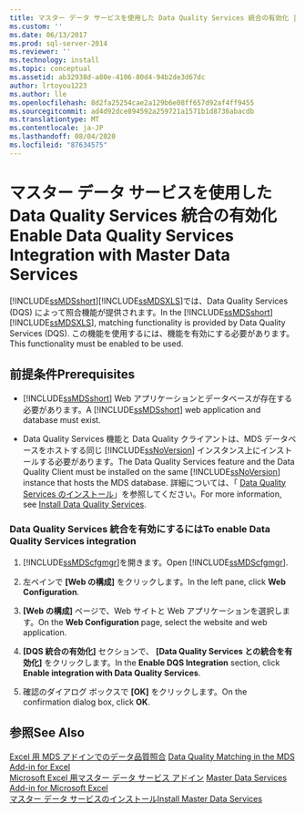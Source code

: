 ```yaml
---
title: マスター データ サービスを使用した Data Quality Services 統合の有効化 | Microsoft Docs
ms.custom: ''
ms.date: 06/13/2017
ms.prod: sql-server-2014
ms.reviewer: ''
ms.technology: install
ms.topic: conceptual
ms.assetid: ab32938d-a80e-4106-80d4-94b2de3d67dc
author: lrtoyou1223
ms.author: lle
ms.openlocfilehash: 8d2fa25254cae2a129b6e08ff657d92af4ff9455
ms.sourcegitcommit: ad4d92dce894592a259721a1571b1d8736abacdb
ms.translationtype: MT
ms.contentlocale: ja-JP
ms.lasthandoff: 08/04/2020
ms.locfileid: "87634575"
---
```

# <a name="enable-data-quality-services-integration-with-master-data-services"></a><span data-ttu-id="022bf-102">マスター データ サービスを使用した Data Quality Services 統合の有効化</span><span class="sxs-lookup"><span data-stu-id="022bf-102">Enable Data Quality Services Integration with Master Data Services</span></span>
  <span data-ttu-id="022bf-103">[!INCLUDE[ssMDSshort](../../includes/ssmdsshort-md.md)][!INCLUDE[ssMDSXLS](../../includes/ssmdsxls-md.md)]では、Data Quality Services (DQS) によって照合機能が提供されます。</span><span class="sxs-lookup"><span data-stu-id="022bf-103">In the [!INCLUDE[ssMDSshort](../../includes/ssmdsshort-md.md)][!INCLUDE[ssMDSXLS](../../includes/ssmdsxls-md.md)], matching functionality is provided by Data Quality Services (DQS).</span></span> <span data-ttu-id="022bf-104">この機能を使用するには、機能を有効にする必要があります。</span><span class="sxs-lookup"><span data-stu-id="022bf-104">This functionality must be enabled to be used.</span></span>  
  
## <a name="prerequisites"></a><span data-ttu-id="022bf-105">前提条件</span><span class="sxs-lookup"><span data-stu-id="022bf-105">Prerequisites</span></span>  
  
-   <span data-ttu-id="022bf-106">[!INCLUDE[ssMDSshort](../../includes/ssmdsshort-md.md)] Web アプリケーションとデータベースが存在する必要があります。</span><span class="sxs-lookup"><span data-stu-id="022bf-106">A [!INCLUDE[ssMDSshort](../../includes/ssmdsshort-md.md)] web application and database must exist.</span></span>  
  
-   <span data-ttu-id="022bf-107">Data Quality Services 機能と Data Quality クライアントは、MDS データベースをホストする同じ [!INCLUDE[ssNoVersion](../../includes/ssnoversion-md.md)] インスタンス上にインストールする必要があります。</span><span class="sxs-lookup"><span data-stu-id="022bf-107">The Data Quality Services feature and the Data Quality Client must be installed on the same [!INCLUDE[ssNoVersion](../../includes/ssnoversion-md.md)] instance that hosts the MDS database.</span></span> <span data-ttu-id="022bf-108">詳細については、「 [Data Quality Services のインストール](../../data-quality-services/install-windows/install-data-quality-services.md)」を参照してください。</span><span class="sxs-lookup"><span data-stu-id="022bf-108">For more information, see [Install Data Quality Services](../../data-quality-services/install-windows/install-data-quality-services.md).</span></span>  
  
### <a name="to-enable-data-quality-services-integration"></a><span data-ttu-id="022bf-109">Data Quality Services 統合を有効にするには</span><span class="sxs-lookup"><span data-stu-id="022bf-109">To enable Data Quality Services integration</span></span>  
  
1.  <span data-ttu-id="022bf-110">[!INCLUDE[ssMDScfgmgr](../../includes/ssmdscfgmgr-md.md)]を開きます。</span><span class="sxs-lookup"><span data-stu-id="022bf-110">Open [!INCLUDE[ssMDScfgmgr](../../includes/ssmdscfgmgr-md.md)].</span></span>  
  
2.  <span data-ttu-id="022bf-111">左ペインで **[Web の構成]** をクリックします。</span><span class="sxs-lookup"><span data-stu-id="022bf-111">In the left pane, click **Web Configuration**.</span></span>  
  
3.  <span data-ttu-id="022bf-112">**[Web の構成]** ページで、Web サイトと Web アプリケーションを選択します。</span><span class="sxs-lookup"><span data-stu-id="022bf-112">On the **Web Configuration** page, select the website and web application.</span></span>  
  
4.  <span data-ttu-id="022bf-113">**[DQS 統合の有効化]** セクションで、 **[Data Quality Services との統合を有効化]** をクリックします。</span><span class="sxs-lookup"><span data-stu-id="022bf-113">In the **Enable DQS Integration** section, click **Enable integration with Data Quality Services**.</span></span>  
  
5.  <span data-ttu-id="022bf-114">確認のダイアログ ボックスで **[OK]** をクリックします。</span><span class="sxs-lookup"><span data-stu-id="022bf-114">On the confirmation dialog box, click **OK**.</span></span>  
  
## <a name="see-also"></a><span data-ttu-id="022bf-115">参照</span><span class="sxs-lookup"><span data-stu-id="022bf-115">See Also</span></span>  
 <span data-ttu-id="022bf-116">[Excel 用 MDS アドインでのデータ品質照合](../microsoft-excel-add-in/data-quality-matching-in-the-mds-add-in-for-excel.md) </span><span class="sxs-lookup"><span data-stu-id="022bf-116">[Data Quality Matching in the MDS Add-in for Excel](../microsoft-excel-add-in/data-quality-matching-in-the-mds-add-in-for-excel.md) </span></span>  
 <span data-ttu-id="022bf-117">[Microsoft Excel 用マスター データ サービス アドイン](../microsoft-excel-add-in/master-data-services-add-in-for-microsoft-excel.md) </span><span class="sxs-lookup"><span data-stu-id="022bf-117">[Master Data Services Add-in for Microsoft Excel](../microsoft-excel-add-in/master-data-services-add-in-for-microsoft-excel.md) </span></span>  
 [<span data-ttu-id="022bf-118">マスター データ サービスのインストール</span><span class="sxs-lookup"><span data-stu-id="022bf-118">Install Master Data Services</span></span>](install-master-data-services.md)  
  
  
